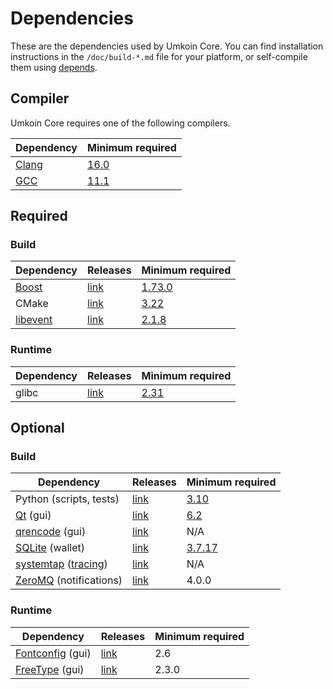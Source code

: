 # Dependencies

These are the dependencies used by Umkoin Core.
You can find installation instructions in the `/doc/build-*.md` file for your platform, or self-compile
them using [depends](/depends/README.md).

## Compiler

Umkoin Core requires one of the following compilers.

| Dependency | Minimum required |
| --- | --- |
| [Clang](https://clang.llvm.org) | [16.0](https://github.com/bitcoin/bitcoin/pull/30263) |
| [GCC](https://gcc.gnu.org) | [11.1](https://github.com/bitcoin/bitcoin/pull/29091) |

## Required

### Build

| Dependency | Releases | Minimum required |
| --- | --- | --- |
| [Boost](../depends/packages/boost.mk) | [link](https://www.boost.org/users/download/) | [1.73.0](https://github.com/bitcoin/bitcoin/pull/29066) |
| CMake | [link](https://cmake.org/) | [3.22](https://github.com/bitcoin/bitcoin/pull/30454) |
| [libevent](../depends/packages/libevent.mk) | [link](https://github.com/libevent/libevent/releases) | [2.1.8](https://github.com/bitcoin/bitcoin/pull/24681) |

### Runtime

| Dependency | Releases | Minimum required |
| --- | --- | --- |
| glibc | [link](https://www.gnu.org/software/libc/) | [2.31](https://github.com/bitcoin/bitcoin/pull/29987)

## Optional

### Build

| Dependency | Releases | Minimum required |
| --- | --- | --- |
| Python (scripts, tests) | [link](https://www.python.org) | [3.10](https://github.com/bitcoin/bitcoin/pull/30527) |
| [Qt](../depends/packages/qt.mk) (gui) | [link](https://download.qt.io/archive/qt/) | [6.2](https://github.com/bitcoin/bitcoin/pull/30997) |
| [qrencode](../depends/packages/qrencode.mk) (gui) | [link](https://fukuchi.org/works/qrencode/) | N/A |
| [SQLite](../depends/packages/sqlite.mk) (wallet) | [link](https://sqlite.org) | [3.7.17](https://github.com/bitcoin/bitcoin/pull/19077) |
| [systemtap](../depends/packages/systemtap.mk) ([tracing](tracing.md)) | [link](https://sourceware.org/systemtap/) | N/A |
| [ZeroMQ](../depends/packages/zeromq.mk) (notifications) | [link](https://github.com/zeromq/libzmq/releases) | 4.0.0 |

### Runtime

| Dependency | Releases | Minimum required |
| --- | --- | --- |
| [Fontconfig](../depends/packages/fontconfig.mk) (gui) | [link](https://www.freedesktop.org/wiki/Software/fontconfig/) | 2.6 |
| [FreeType](../depends/packages/freetype.mk) (gui) | [link](https://freetype.org) | 2.3.0 |
